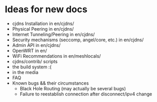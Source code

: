 # Ideas for new docs

* cjdns Installation in en/cjdns/
* Physical Peering in en/cjdns/
* Internet Tunneling/Peering in en/cjdns/
* Security mechanisms (seccomp, angel/core, etc.) in en/cjdns/
* Admin API in en/cjdns/
* OpenWRT in en/
* WiFi Recommendations in en/meshlocals/
* cjdns/contrib/ scripts
* the build system :(
* in the media
* FAQ
* Known bugs && their circumstances
  + Black Hole Routing (may actually be several bugs)
  + Failure to reestablish connection after disconnect/ipv4 change
